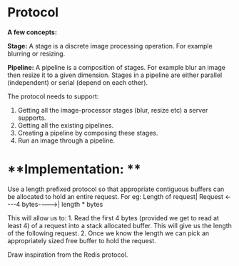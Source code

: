 Protocol
=========

**A few concepts:**

**Stage:** A stage is a discrete image processing operation. For example blurring or resizing.

**Pipeline:** A pipeline is a composition of stages. For example blur an image then resize it to a given dimension. Stages in a pipeline are either parallel (independent) or serial (depend on each other).

The protocol needs to support:

1.  Getting all the image-processor stages (blur, resize etc) a server supports.
2.  Getting all the existing pipelines. 
3.  Creating a pipeline by composing these stages.
4.  Run an image through a pipeline.

**Implementation: **
=================

Use a length prefixed protocol so that appropriate contiguous buffers can be allocated to hold an entire request. For eg:
Length of request| Request
<----4 bytes---->| length * bytes

This will allow us to:
	1.  Read the first 4 bytes (provided we get to read at least 4) of a request into a stack allocated buffer. This will give us the length of the following request.
	2.  Once we know the length we can pick an appropriately sized free buffer to hold the request.

Draw inspiration from the Redis protocol.
